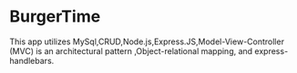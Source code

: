 # BurgerTime

This app utilizes MySql,CRUD,Node.js,Express.JS,Model-View-Controller (MVC) is an architectural pattern ,Object-relational mapping, and 
express-handlebars.



[The burger APP]: https://immense-sea-67850.herokuapp.com/
